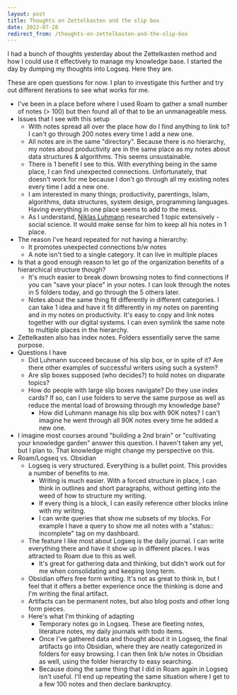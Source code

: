 ```yaml
---
layout: post
title: Thoughts on Zettelkasten and the slip box
date: 2022-07-28
redirect_from: /thoughts-on-zettelkasten-and-the-slip-box
---
```

I had a bunch of thoughts yesterday about the Zettelkasten method and how I could use it effectively to manage my knowledge base. I started the day by dumping my thoughts into Logseq. Here they are.

These are open questions for now. I plan to investigate this further and try out different iterations to see what works for me.

- I've been in a place before where I used Roam to gather a small number of notes (> 100) but then found all of that to be an unmanageable mess.
- Issues that I see with this setup
  - With notes spread all over the place how do I find anything to link to? I can't go through 200 notes every time I add a new one.
  - All notes are in the same "directory". Because there is no hierarchy, my notes about productivity are in the same place as my notes about data structures & algorithms. This seems unsustainable.
  - There is 1 benefit I see to this. With everything being in the same place, I can find unexpected connections. Unfortunately, that doesn't work for me because I don't go through all my existing notes every time I add a new one.
  - I am interested in many things; productivity, parentings, Islam, algorithms, data structures, system design, programming languages. Having everything in one place seems to add to the mess.
  - As I understand, [Niklas Luhmann](https://en.wikipedia.org/wiki/Niklas_Luhmann) researched 1 topic extensively - social science. It would make sense for him to keep all his notes in 1 place.
- The reason I've heard repeated for not having a hierarchy:
  - It promotes unexpected connections b/w notes
  - A note isn't tied to a single category. It can live in multiple places
- Is that a good enough reason to let go of the organization benefits of a hierarchical structure though?
  - It's much easier to break down browsing notes to find connections if you can "save your place" in your notes. I can look through the notes in 5 folders today, and go through the 5 others later.
  - Notes about the same thing fit differently in different categories. I can take 1 idea and have it fit differently in my notes on parenting and in my notes on productivity. It's easy to copy and link notes together with our digital systems. I can even symlink the same note to multiple places in the hierarchy.
- Zettelkasten also has index notes. Folders essentially serve the same purpose.
- Questions I have
  - Did Luhmann succeed because of his slip box, or in spite of it? Are there other examples of successful writers using such a system?
  - Are slip boxes supposed (who decides?) to hold notes on disparate topics?
  - How do people with large slip boxes navigate? Do they use index cards? If so, can I use folders to serve the same purpose as well as reduce the mental load of browsing through my knowledge base?
    - How did Luhmann manage his slip box with 90K notes? I can't imagine he went through all 90K notes every time he added a new one.
- I imagine most courses around "building a 2nd brain" or "cultivating your knowledge garden" answer this question. I haven't taken any yet, but I plan to. That knowledge might change my perspective on this.
- Roam/Logseq vs. Obsidian
  - Logseq is very structured. Everything is a bullet point. This provides a number of benefits to me.
    - Writing is much easier. With a forced structure in place, I can think in outlines and short paragraphs, without getting into the weed of how to structure my writing.
    - If every thing is a block, I can easily reference other blocks inline with my writing.
    - I can write queries that show me subsets of my blocks. For example I have a query to show me all notes with a "status:: incomplete" tag on my dashboard.
  - The feature I like most about Logseq is the daily journal. I can write everything there and have it show up in different places. I was attracted to Roam due to this as well.
    - It's great for gathering data and thinking, but didn't work out for me when consolidating and keeping long term.
  - Obsidian offers free form writing. It's not as great to think in, but I feel that it offers a better experience once the thinking is done and I'm writing the final artifact.
  - Artifacts can be permanent notes, but also blog posts and other long form pieces.
  - Here's what I'm thinking of adapting
    - Temporary notes go in Logseq. These are fleeting notes, literature notes, my daily journals with todo items.
    - Once I've gathered data and thought about it in Logseq, the final artifacts go into Obsidian, where they are neatly categorized in folders for easy browsing. I can then link b/w notes in Obsidian as well, using the folder hierarchy to easy searching.
    - Because doing the same thing that I did in Roam again in Logseq isn't useful. I'll end up repeating the same situation where I get to a few 100 notes and then declare bankruptcy.